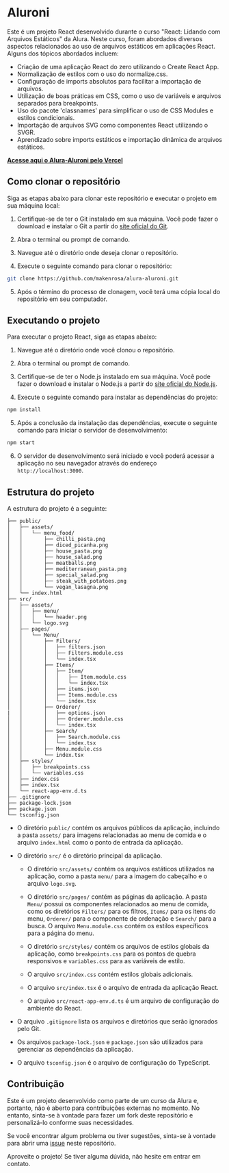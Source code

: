 # Aluroni

Este é um projeto React desenvolvido durante o curso "React: Lidando com Arquivos Estáticos" da Alura. Neste curso, foram abordados diversos aspectos relacionados ao uso de arquivos estáticos em aplicações React. Alguns dos tópicos abordados incluem:

- Criação de uma aplicação React do zero utilizando o Create React App.
- Normalização de estilos com o uso do normalize.css.
- Configuração de imports absolutos para facilitar a importação de arquivos.
- Utilização de boas práticas em CSS, como o uso de variáveis e arquivos separados para breakpoints.
- Uso do pacote 'classnames' para simplificar o uso de CSS Modules e estilos condicionais.
- Importação de arquivos SVG como componentes React utilizando o SVGR.
- Aprendizado sobre imports estáticos e importação dinâmica de arquivos estáticos.

**[Acesse aqui o Alura-Aluroni pelo Vercel](https://alura-aluroni-pi.vercel.app/)**

## Como clonar o repositório

Siga as etapas abaixo para clonar este repositório e executar o projeto em sua máquina local:

1. Certifique-se de ter o Git instalado em sua máquina. Você pode fazer o download e instalar o Git a partir do [site oficial do Git](https://git-scm.com/).

2. Abra o terminal ou prompt de comando.

3. Navegue até o diretório onde deseja clonar o repositório.

4. Execute o seguinte comando para clonar o repositório:

``` bash
git clone https://github.com/makenrosa/alura-aluroni.git
```

5. Após o término do processo de clonagem, você terá uma cópia local do repositório em seu computador.

## Executando o projeto

Para executar o projeto React, siga as etapas abaixo:

1. Navegue até o diretório onde você clonou o repositório.

2. Abra o terminal ou prompt de comando.

3. Certifique-se de ter o Node.js instalado em sua máquina. Você pode fazer o download e instalar o Node.js a partir do [site oficial do Node.js](https://nodejs.org/).

4. Execute o seguinte comando para instalar as dependências do projeto:
    
``` bash
npm install
```

5. Após a conclusão da instalação das dependências, execute o seguinte comando para iniciar o servidor de desenvolvimento:

``` bash
npm start
```

6. O servidor de desenvolvimento será iniciado e você poderá acessar a aplicação no seu navegador através do endereço `http://localhost:3000`.

## Estrutura do projeto

A estrutura do projeto é a seguinte:
``` Aluroni/
├── public/
│   ├── assets/
│   │   └── menu_food/
│   │       ├── chilli_pasta.png
│   │       ├── diced_picanha.png
│   │       ├── house_pasta.png
│   │       ├── house_salad.png
│   │       ├── meatballs.png
│   │       ├── mediterranean_pasta.png
│   │       ├── special_salad.png
│   │       ├── steak_with_potatoes.png
│   │       └── vegan_lasagna.png
│   └── index.html
├── src/
│   ├── assets/
│   │   ├── menu/
│   │   │   └── header.png
│   │   └── logo.svg
│   ├── pages/
│   │   └── Menu/
│   │       ├── Filters/
│   │       │   ├── filters.json
│   │       │   ├── Filters.module.css
│   │       │   └── index.tsx
│   │       ├── Items/
│   │       │   ├── Item/
│   │       │   │   ├── Item.module.css
│   │       │   │   └── index.tsx
│   │       │   ├── items.json
│   │       │   ├── Items.module.css
│   │       │   └── index.tsx
│   │       ├── Orderer/
|   │       │   ├── options.json
│   │       │   ├── Orderer.module.css
│   │       │   └── index.tsx
│   │       ├── Search/
│   │       │   ├── Search.module.css
│   │       │   └── index.tsx
│   │       ├── Menu.module.css
│   │       └── index.tsx
│   ├── styles/
│   │   ├── breakpoints.css
│   │   └── variables.css
│   ├── index.css
│   ├── index.tsx
│   └── react-app-env.d.ts
├── .gitignore
├── package-lock.json
├── package.json
└── tsconfig.json
```

- O diretório `public/` contém os arquivos públicos da aplicação, incluindo a pasta `assets/` para imagens relacionadas ao menu de comida e o arquivo `index.html` como o ponto de entrada da aplicação.

- O diretório `src/` é o diretório principal da aplicação.

  - O diretório `src/assets/` contém os arquivos estáticos utilizados na aplicação, como a pasta `menu/` para a imagem do cabeçalho e o arquivo `logo.svg`.

  - O diretório `src/pages/` contém as páginas da aplicação. A pasta `Menu/` possui os componentes relacionados ao menu de comida, como os diretórios `Filters/` para os filtros, `Items/` para os itens do menu, `Orderer/` para o componente de ordenação e `Search/` para a busca. O arquivo `Menu.module.css` contém os estilos específicos para a página do menu.

  - O diretório `src/styles/` contém os arquivos de estilos globais da aplicação, como `breakpoints.css` para os pontos de quebra responsivos e `variables.css` para as variáveis de estilo.

  - O arquivo `src/index.css` contém estilos globais adicionais.

  - O arquivo `src/index.tsx` é o arquivo de entrada da aplicação React.

  - O arquivo `src/react-app-env.d.ts` é um arquivo de configuração do ambiente do React.

- O arquivo `.gitignore` lista os arquivos e diretórios que serão ignorados pelo Git.

- Os arquivos `package-lock.json` e `package.json` são utilizados para gerenciar as dependências da aplicação.

- O arquivo `tsconfig.json` é o arquivo de configuração do TypeScript.

## Contribuição

Este é um projeto desenvolvido como parte de um curso da Alura e, portanto, não é aberto para contribuições externas no momento. No entanto, sinta-se à vontade para fazer um fork deste repositório e personalizá-lo conforme suas necessidades.

Se você encontrar algum problema ou tiver sugestões, sinta-se à vontade para abrir uma [issue](https://github.com/makenrosa/alura-aluroni/issues) neste repositório.

Aproveite o projeto! Se tiver alguma dúvida, não hesite em entrar em contato.